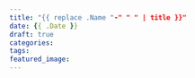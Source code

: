 ```yaml
---
title: "{{ replace .Name "-" " " | title }}"
date: {{ .Date }}
draft: true
categories: 
tags: 
featured_image: 
---
```


